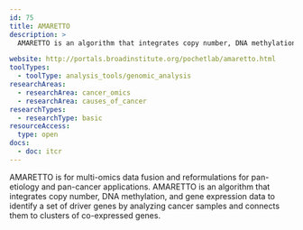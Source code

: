 ```yaml
---
id: 75
title: AMARETTO
description: >
  AMARETTO is an algorithm that integrates copy number, DNA methylation, and gene expression data to identify a set of driver genes by analyzing cancer samples and connects them to clusters of co-expressed genes.

website: http://portals.broadinstitute.org/pochetlab/amaretto.html
toolTypes:
  - toolType: analysis_tools/genomic_analysis
researchAreas:
  - researchArea: cancer_omics
  - researchArea: causes_of_cancer
researchTypes:
  - researchType: basic
resourceAccess:
  type: open
docs:
  - doc: itcr
---
```

AMARETTO is for multi-omics data fusion and reformulations for pan-etiology and pan-cancer applications. AMARETTO is an algorithm that integrates copy number, DNA methylation, and gene expression data to identify a set of driver genes by analyzing cancer samples and connects them to clusters of co-expressed genes.